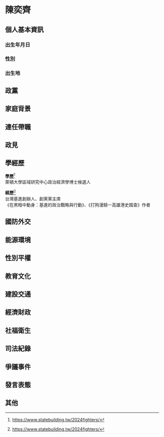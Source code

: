 # 陳奕齊

## 個人基本資訊

### 出生年月日

### 性別

### 出生地

## 政黨

## 家庭背景

## 連任帶職

## 政見

## 學經歷

**學歷**[^1]    
萊頓大學區域研究中心政治經濟學博士候選人  

**經歷**[^1]    
台灣基進創辦人、創黨黨主席  
《在黑暗中動身：基進的政治戰略與行動》、《打狗漫騎一高雄港史踏查》作者
[^1]: https://www.statebuilding.tw/2024fighters/

## 國防外交

## 能源環境

## 性別平權

## 教育文化

## 建設交通

## 經濟財政

## 社福衛生

## 司法紀錄

## 爭議事件

## 發言表態

## 其他
